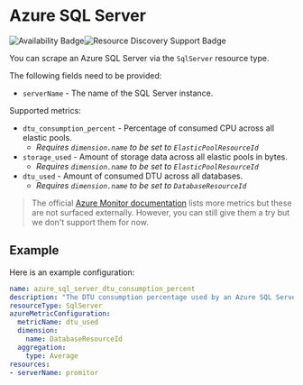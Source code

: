 # Azure SQL Server

![Availability Badge](https://img.shields.io/badge/Available%20Starting-v1.3-green.svg)![Resource Discovery Support Badge](https://img.shields.io/badge/Support%20for%20Resource%20Discovery-No-red.svg)

You can scrape an Azure SQL Server via the `SqlServer` resource type.

The following fields need to be provided:

- `serverName` - The name of the SQL Server instance.

Supported metrics:

- `dtu_consumption_percent` - Percentage of consumed CPU across all elastic pools.
  - *Requires `dimension.name` to be set to `ElasticPoolResourceId`*
- `storage_used` - Amount of storage data across all elastic pools in bytes.
  - *Requires `dimension.name` to be set to `ElasticPoolResourceId`*
- `dtu_used` - Amount of consumed DTU across all databases.
  - *Requires `dimension.name` to be set to `DatabaseResourceId`*

> The official [Azure Monitor documentation](https://docs.microsoft.com/en-us/azure/azure-monitor/platform/metrics-supported#microsoftsqlservers)
> lists more metrics but these are not surfaced externally. However, you can still give them a try but we don't
> support them for now.

## Example

Here is an example configuration:

```yaml
name: azure_sql_server_dtu_consumption_percent
description: "The DTU consumption percentage used by an Azure SQL Server."
resourceType: SqlServer
azureMetricConfiguration:
  metricName: dtu_used
  dimension:
    name: DatabaseResourceId
  aggregation:
    type: Average
resources:
- serverName: promitor
```
